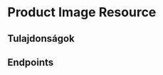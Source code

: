 # Product Image Resource

## Tulajdonságok

<ResourceProperties :resource="'product_image'" :lang="'hu'"/>

## Endpoints

[//]: <> (GET ENDPOINT)
<ResourceEndpoint :resource="'product_image'" :endpoint="'get'" :lang="'hu'">

<template v-slot:responseJSON>

<<< @/docs/fixtures/api/product_image/response/json/get_id.json

</template>

<template v-slot:responseXML>

<<< @/docs/fixtures/api/product_image/response/xml/get_id.xml

</template>

</ResourceEndpoint>

[//]: <> (GETCOLLECTION ENDPOINT)
<ResourceEndpoint :resource="'product_image'" :endpoint="'getCollection'" :lang="'hu'">

<template v-slot:responseJSON>

<<< @/docs/fixtures/api/product_image/response/json/get_page.json

</template>

<template v-slot:responseXML>

<<< @/docs/fixtures/api/product_image/response/xml/get_page.xml

</template>

</ResourceEndpoint>

[//]: <> (POST ENDPOINT)
<ResourceEndpoint :resource="'product_image'" :endpoint="'post'" :lang="'hu'">

<template v-slot:request>

<<< @/docs/fixtures/api/product_image/request/post.json

</template>

<template v-slot:responseJSON>

<<< @/docs/fixtures/api/product_image/response/json/get_id.json

</template>

<template v-slot:responseXML>

<<< @/docs/fixtures/api/product_image/response/xml/get_id.xml

</template>

</ResourceEndpoint>

[//]: <> (PUT ENDPOINT)
<ResourceEndpoint :resource="'product_image'" :endpoint="'put'" :lang="'hu'">

<template v-slot:request>

<<< @/docs/fixtures/api/product_image/request/put.json

</template>

<template v-slot:responseJSON>

<<< @/docs/fixtures/api/product_image/response/json/get_id.json

</template>

<template v-slot:responseXML>

<<< @/docs/fixtures/api/product_image/response/xml/get_id.xml

</template>

</ResourceEndpoint>

[//]: <> (DELETE ENDPOINT)
<ResourceEndpoint :resource="'product_image'" :endpoint="'delete'" :lang="'hu'"/>

